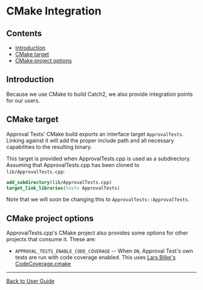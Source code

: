 <!--
GENERATED FILE - DO NOT EDIT
This file was generated by [MarkdownSnippets](https://github.com/SimonCropp/MarkdownSnippets).
Source File: /doc/mdsource/CMakeIntegration.source.md
To change this file edit the source file and then execute ./run_markdown_templates.sh.
-->

<a id="top"></a>

# CMake Integration

<!-- toc -->
## Contents

  * [Introduction](#introduction)
  * [CMake target](#cmake-target)
  * [CMake project options](#cmake-project-options)<!-- endtoc -->

## Introduction

Because we use CMake to build Catch2, we also provide integration points for our users.

## CMake target

Approval Tests' CMake build exports an interface target `ApprovalTests`. Linking
against it will add the proper include path and all necessary capabilities
to the resulting binary.

This target is provided when ApprovalTests.cpp is used as a subdirectory.
Assuming that ApprovalTests.cpp has been cloned to `lib/ApprovalTests.cpp`:

```cmake
add_subdirectory(lib/ApprovalTests.cpp)
target_link_libraries(tests ApprovalTests)
```

Note that we will soon be changing this to `ApprovalTests::ApprovalTests`.

## CMake project options

ApprovalTests.cpp's CMake project also provides some options for other projects
that consume it. These are:

* `APPROVAL_TESTS_ENABLE_CODE_COVERAGE` -- When `ON`, Approval Test's own tests are run with code coverage enabled. This uses [Lars Bilke's CodeCoverage.cmake](https://github.com/bilke/cmake-modules/blob/master/CodeCoverage.cmake)

---

[Back to User Guide](/doc/README.md#top)
